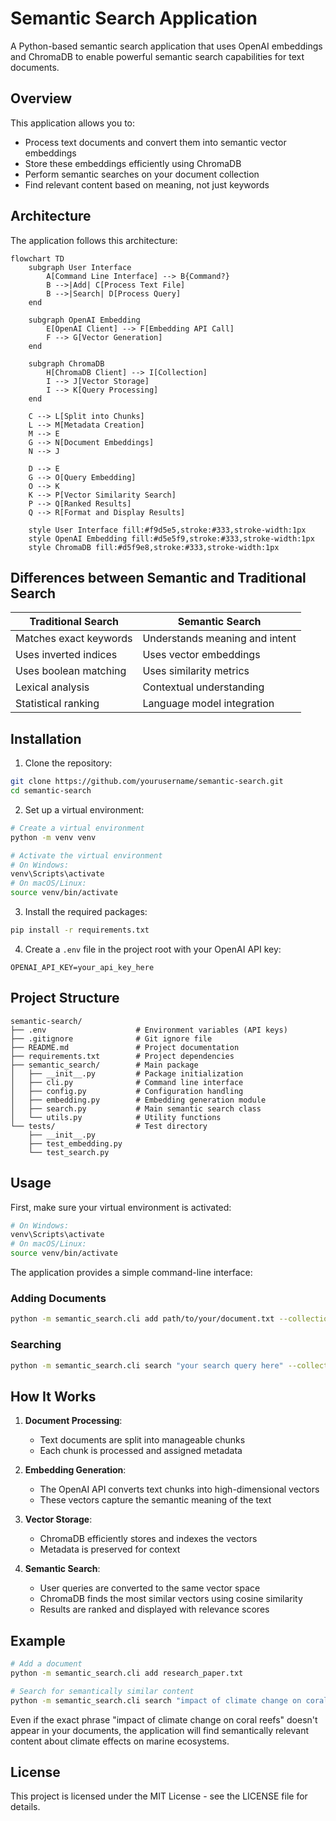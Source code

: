 # Semantic Search Application

A Python-based semantic search application that uses OpenAI embeddings and ChromaDB to enable powerful semantic search capabilities for text documents.

## Overview

This application allows you to:
- Process text documents and convert them into semantic vector embeddings
- Store these embeddings efficiently using ChromaDB 
- Perform semantic searches on your document collection
- Find relevant content based on meaning, not just keywords

## Architecture

The application follows this architecture:

```mermaid
flowchart TD
    subgraph User Interface
        A[Command Line Interface] --> B{Command?}
        B -->|Add| C[Process Text File]
        B -->|Search| D[Process Query]
    end

    subgraph OpenAI Embedding
        E[OpenAI Client] --> F[Embedding API Call]
        F --> G[Vector Generation]
    end

    subgraph ChromaDB
        H[ChromaDB Client] --> I[Collection]
        I --> J[Vector Storage]
        I --> K[Query Processing]
    end

    C --> L[Split into Chunks]
    L --> M[Metadata Creation]
    M --> E
    G --> N[Document Embeddings]
    N --> J

    D --> E
    G --> O[Query Embedding]
    O --> K
    K --> P[Vector Similarity Search]
    P --> Q[Ranked Results]
    Q --> R[Format and Display Results]

    style User Interface fill:#f9d5e5,stroke:#333,stroke-width:1px
    style OpenAI Embedding fill:#d5e5f9,stroke:#333,stroke-width:1px
    style ChromaDB fill:#d5f9e8,stroke:#333,stroke-width:1px
```

## Differences between Semantic and Traditional Search

| Traditional Search | Semantic Search |
|--------------------|----------------|
| Matches exact keywords | Understands meaning and intent |
| Uses inverted indices | Uses vector embeddings |
| Uses boolean matching | Uses similarity metrics |
| Lexical analysis | Contextual understanding |
| Statistical ranking | Language model integration |

## Installation

1. Clone the repository:
```bash
git clone https://github.com/yourusername/semantic-search.git
cd semantic-search
```

2. Set up a virtual environment:
```bash
# Create a virtual environment
python -m venv venv

# Activate the virtual environment
# On Windows:
venv\Scripts\activate
# On macOS/Linux:
source venv/bin/activate
```

3. Install the required packages:
```bash
pip install -r requirements.txt
```

4. Create a `.env` file in the project root with your OpenAI API key:
```
OPENAI_API_KEY=your_api_key_here
```

## Project Structure

```
semantic-search/
├── .env                    # Environment variables (API keys)
├── .gitignore              # Git ignore file
├── README.md               # Project documentation
├── requirements.txt        # Project dependencies
├── semantic_search/        # Main package
│   ├── __init__.py         # Package initialization
│   ├── cli.py              # Command line interface
│   ├── config.py           # Configuration handling
│   ├── embedding.py        # Embedding generation module
│   ├── search.py           # Main semantic search class
│   └── utils.py            # Utility functions
└── tests/                  # Test directory
    ├── __init__.py
    ├── test_embedding.py
    └── test_search.py
```

## Usage

First, make sure your virtual environment is activated:

```bash
# On Windows:
venv\Scripts\activate
# On macOS/Linux:
source venv/bin/activate
```

The application provides a simple command-line interface:

### Adding Documents

```bash
python -m semantic_search.cli add path/to/your/document.txt --collection documents
```

### Searching

```bash
python -m semantic_search.cli search "your search query here" --collection documents --results 5
```

## How It Works

1. **Document Processing**: 
   - Text documents are split into manageable chunks
   - Each chunk is processed and assigned metadata

2. **Embedding Generation**:
   - The OpenAI API converts text chunks into high-dimensional vectors
   - These vectors capture the semantic meaning of the text

3. **Vector Storage**:
   - ChromaDB efficiently stores and indexes the vectors
   - Metadata is preserved for context

4. **Semantic Search**:
   - User queries are converted to the same vector space
   - ChromaDB finds the most similar vectors using cosine similarity
   - Results are ranked and displayed with relevance scores

## Example

```bash
# Add a document
python -m semantic_search.cli add research_paper.txt

# Search for semantically similar content
python -m semantic_search.cli search "impact of climate change on coral reefs"
```

Even if the exact phrase "impact of climate change on coral reefs" doesn't appear in your documents, the application will find semantically relevant content about climate effects on marine ecosystems.

## License

This project is licensed under the MIT License - see the LICENSE file for details.
